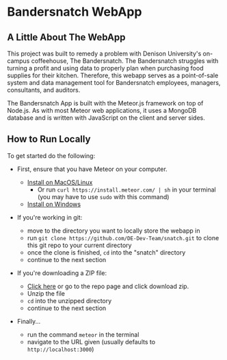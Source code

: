 # Bandersnatch WebApp

## A Little About The WebApp

This project was built to remedy a problem with Denison University's on-campus coffeehouse, The Bandersnatch. The Bandersnatch struggles with turning a profit and using data to properly plan when purchasing food supplies for their kitchen. Therefore, this webapp serves as a point-of-sale system and data management tool for Bandersnatch employees, managers, consultants, and auditors.

The Bandersnatch App is built with the Meteor.js framework on top of Node.js. As with most Meteor web applications, it uses a MongoDB database and is written with JavaScript on the client and server sides.

## How to Run Locally

To get started do the following:

- First, ensure that you have Meteor on your computer.
  - [Install on MacOS/Linux](https://install.meteor.com/)
    - Or run `curl https://install.meteor.com/ | sh` in your terminal (you may have to use `sudo` with this command)
  - [Install on Windows](https://install.meteor.com/windows)

- If you're working in git:
  - move to the directory you want to locally store the webapp in
  - run `git clone https://github.com/DE-Dev-Team/snatch.git` to clone this git repo to your current directory
  - once the clone is finished, `cd` into the "snatch" directory
  - continue to the next section
  
- If you're downloading a ZIP file:
  - [Click here](https://github.com/DE-Dev-Team/snatch/archive/master.zip) or go to the repo page and click download zip.
  - Unzip the file
  - `cd` into the unzipped directory
  - continue to the next section

- Finally...
  - run the command `meteor` in the terminal
  - navigate to the URL given (usually defaults to `http://localhost:3000`)
